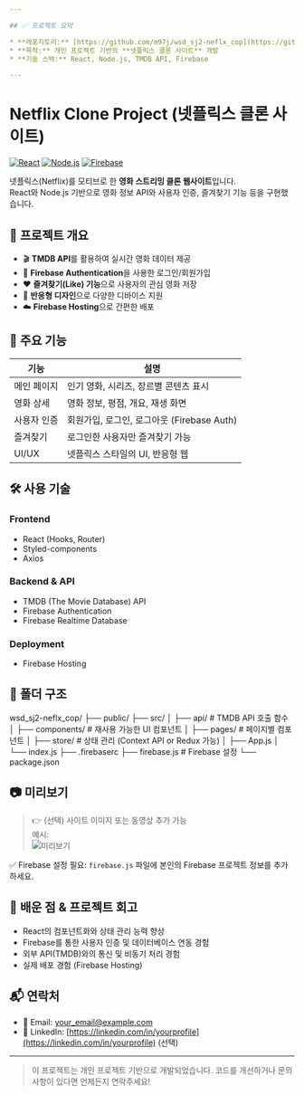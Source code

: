 ```yaml
---

## ✅ 프로젝트 요약

* **레포지토리:** [https://github.com/m97j/wsd_sj2-neflx_cop](https://github.com/m97j/wsd_sj2-neflx_cop)
* **목적:** 개인 프로젝트 기반의 **넷플릭스 클론 사이트** 개발
* **기술 스택:** React, Node.js, TMDB API, Firebase

---
```



# Netflix Clone Project (넷플릭스 클론 사이트)

[![React](https://img.shields.io/badge/Frontend-React-blue?style=flat-square)](https://react.dev)
[![Node.js](https://img.shields.io/badge/Backend-Node.js-green?style=flat-square)](https://nodejs.org)
[![Firebase](https://img.shields.io/badge/Deploy-Firebase-orange?style=flat-square)](https://firebase.google.com/)

넷플릭스(Netflix)를 모티브로 한 **영화 스트리밍 클론 웹사이트**입니다.  
React와 Node.js 기반으로 영화 정보 API와 사용자 인증, 즐겨찾기 기능 등을 구현했습니다.

## 🚀 프로젝트 개요

- 🎬 **TMDB API**를 활용하여 실시간 영화 데이터 제공
- 🔐 **Firebase Authentication**을 사용한 로그인/회원가입
- ❤️ **즐겨찾기(Like) 기능**으로 사용자의 관심 영화 저장
- 📱 **반응형 디자인**으로 다양한 디바이스 지원
- ☁️ **Firebase Hosting**으로 간편한 배포

## 📌 주요 기능

| 기능 | 설명 |
|------|------|
| 메인 페이지 | 인기 영화, 시리즈, 장르별 콘텐츠 표시 |
| 영화 상세 | 영화 정보, 평점, 개요, 재생 화면 |
| 사용자 인증 | 회원가입, 로그인, 로그아웃 (Firebase Auth) |
| 즐겨찾기 | 로그인한 사용자만 즐겨찾기 가능 |
| UI/UX | 넷플릭스 스타일의 UI, 반응형 웹 |

## 🛠 사용 기술

### Frontend
- React (Hooks, Router)
- Styled-components
- Axios

### Backend & API
- TMDB (The Movie Database) API
- Firebase Authentication
- Firebase Realtime Database

### Deployment
- Firebase Hosting

## 📂 폴더 구조


wsd\_sj2-neflx\_cop/
├── public/
├── src/
│   ├── api/           # TMDB API 호출 함수
│   ├── components/    # 재사용 가능한 UI 컴포넌트
│   ├── pages/         # 페이지별 컴포넌트
│   ├── store/         # 상태 관리 (Context API or Redux 가능)
│   ├── App.js
│   └── index.js
├── .firebaserc
├── firebase.js        # Firebase 설정
└── package.json



## 📷 미리보기

> 👉 (선택) 사이트 이미지 또는 동영상 추가 가능  
> 예시:  
> ![미리보기](https://user-images.githubusercontent.com/your-image-link.png)


✅ Firebase 설정 필요: `firebase.js` 파일에 본인의 Firebase 프로젝트 정보를 추가하세요.

## 📝 배운 점 & 프로젝트 회고

* React의 컴포넌트화와 상태 관리 능력 향상
* Firebase를 통한 사용자 인증 및 데이터베이스 연동 경험
* 외부 API(TMDB)와의 통신 및 비동기 처리 경험
* 실제 배포 경험 (Firebase Hosting)

## 📬 연락처

* 📧 Email: [your\_email@example.com](mailto:your_email@example.com)
* 💼 LinkedIn: [https://linkedin.com/in/yourprofile](https://linkedin.com/in/yourprofile) (선택)

---

> 이 프로젝트는 개인 프로젝트 기반으로 개발되었습니다.
> 코드를 개선하거나 문의사항이 있다면 언제든지 연락주세요!


